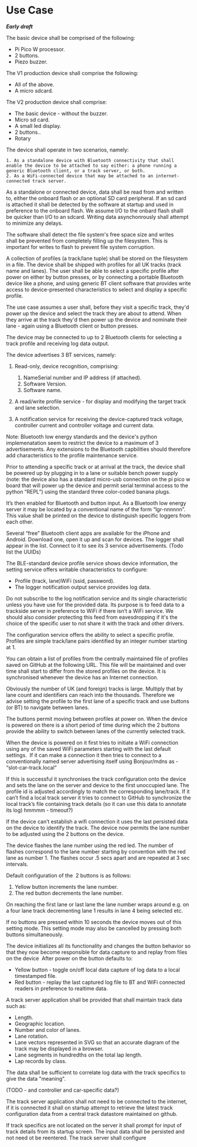 # Use Case 

***Early draft***

The basic device shall be comprised of the following:  

  - Pi Pico W processor.  
  - 2 buttons.  
  - Piezo buzzer.  
  
The V1 production device shall comprise the following:

  - All of the above.  
  - A micro sdcard.  

The V2 production device shall comprise:  

  - The basic device - without the buzzer.  
  - Micro sd card.  
  - A small led display.   
  - 2 buttons..  
  - Rotary

The device shall operate in two scenarios, namely:  

    1. As a standalone device with Bluetooth connectivity that shall enable the device to be attached to say either: a phone running a generic Bluetooth client, or a track server, or both.  
    2. As a WiFi-connected device that may be attached to an internet-connected track server.  
  
As a standalone or connected device, data shall be read from and written to, either the onboard flash or an optional SD card peripheral. If an sd card is attached it shall be detected by the software at startup and used in preference to the onboard flash. We assume I/O to the onbard flash shalll be quicker than I/O to an sdcard. Writing data asynchonrously shall attempt to minimize any delays. 

The software shall detect the file system's free space size and writes shall be prevented from completely filling up the filesystem. This is important for writes to flash to prevent file system corruption.

A collection of profiles (a track/lane tuple) shall be stored on the filesystem in a file. The device shall be shipped with profiles for all UK tracks (track name and lanes). The user shall be able to select a specific profile after power on either by button presses, or by connecting a portable Bluetooth device like a phone, and using generic BT client software that provides write access to device-presented characteristics to select and display a specific profile.

The use case assumes a user shall, before they visit a specific track, they'd power up the device and select the track they are about to attend. When they arrive at the track they'd then power up the device and nominate their lane - again using a Bluetooth client or button presses.

The device may be connected to up to 2 Bluetooth clients for selecting a track profile and receiving log data output. 

The device advertises 3 BT services, namely:  

  1. Read-only, device recognition, comprising:
      
     1. NameSerial number and IP address (if attached).  
     2. Software Version.  
     3. Software name.   
  2. A read/write profile service - for display and modifying the target track and lane selection.  
  3. A notification service for receiving the device-captured track voltage, controller current and controller voltage and current data.  
     
Note: Bluetooth low energy standards and the device's python implemenatation seem to restrict the device to a maximum of 3 advertisements. Any extensions to the Bluetooth capbilities should therefore add characteristics to the profile maintenance service.

Prior to attending a specific track or at arrival at the track, the device shall be powered up by plugging in to a lane or suitable bench power supply (note: the device also has a standard micro-usb connection on the pi pico w board that will power up the device and permit serial terminal access to the python “REPL”) using the standard three color-coded banana plugs.

It’s then enabled for Bluetooth and button input.
As a Bluetooth low energy server it may be located by a conventional name of the form “lgr-nnnnnn”. This value shall be printed on the device to distinguish specific loggers from each other.

Several “free” Bluetooth client apps are available for the iPhone and Android. Download one, open it up and scan for devices. The logger shall appear in the list. Connect to it to see its 3 service advertisements. (Todo list the UUIDs)

The BLE-standard device profile service shows device information, the setting service offers writable characteristics to configure:   
  
  - Profile (track, lane)WiFi (ssid, password).  
  - The logger notification output service provides log data.  
    
Do not subscribe to the log notification service and its single characteristic unless you have use for the provided data. Its purpose is to feed data to a trackside server in preference to WiFi if there isn’t a WiFi service. We should also consider protecting this feed from eavesdropping if it's the choice of the specific user to not share it with the track and other drivers.

The configuration service offers the ability to select a specific profile. Profiles are simple track/lane pairs identified by an integer number starting at 1.

You can obtain a list of profiles from the centrally maintained file of profiles saved on GitHub at the following URL. This file will be maintained and over time shall start to differ from the stored profiles on the device. It is synchronised whenever the device has an Internet connection.

Obviously the number of UK (and foreign) tracks is large. Multiply that by lane count and identifiers can reach into the thousands. Therefore we advise setting the profile to the first lane of a specific track and use buttons (or BT) to navigate between lanes.

The buttons permit moving between profiles at power on. When the device is powered on there is a short period of time during which the 2 buttons provide the ability to switch between lanes of the currently selected track.

When the device is powered on it first tries to initiate a WiFi connection using any of the saved WiFi parameters starting with the last default settings. 
If it can make a connection it then tries to connect to a conventionally named server advertising itself using Bonjour/mdns as - “slot-car-track.local” 

If this is successful it synchronises the track configuration onto the device and sets the lane on the server and device to the first unoccupied lane. The profile id is adjusted accordingly to match the corresponding lane/track. If it can’t find a local track server it tries to connect to GitHub to synchronize the local track’s file containing track details (so it can use this data to annotate its log) hmmmm - timeout?)

If the device can’t establish a wifi connection it uses the last persisted data on the device to identify the track.
The device now permits the lane number to be adjusted using the 2 buttons on the device. 

The device flashes the lane number using the red led. The number of flashes correspond to the lane number starting by convention with the red lane as number 1. The flashes occur .5 secs apart and are repeated at 3 sec intervals. 

Default configuration of the  2 buttons is as follows:  

  1. Yellow button increments the lane number.  
  2. The red button decrements the lane number.  
     
On reaching the first lane or last lane the lane number wraps around e.g. on a four lane track decrementing lane 1 results in lane 4 being selected etc. 

If no buttons are pressed within 10 seconds the device moves out of this setting mode. This setting mode may also be cancelled by pressing both buttons simultaneously.

The device initializes all its functionality and changes the button behavior so that they now become responsible for data capture to and replay from files on the device 
After power on the button defaults to:  

  - Yellow button - toggle on/off local data capture of log data to a local timestamped file.  
  - Red button - replay the last captured log file to BT and WiFi connected readers in preference to realtime data.  
    
A track server application shall be provided that shall maintain track data such as:  
  - Length.  
  - Geographic location.  
  - Number and color of lanes.  
  - Lane rotation.  
  - Lane vectors represented in SVG so that an accurate diagram of the track may be displayed in a browser.  
  - Lane segments in hundredths on the total lap length.  
  - Lap records by class.  

The data shall be sufficient to correlate log data with the track specifics to give the data "meaning". 

(TODO - and controller and car-specific data?)

The track server application shall not need to be connected to the internet, if it is connected it shall on startup attempt to retrieve the latest track configuration data from a central track datastore maintained on github.  

If track specifics are not located on the server it shall prompt for input of track details from its startup screen. The input data shall be persisted and not need ot be reentered.
The track server shall configure 
